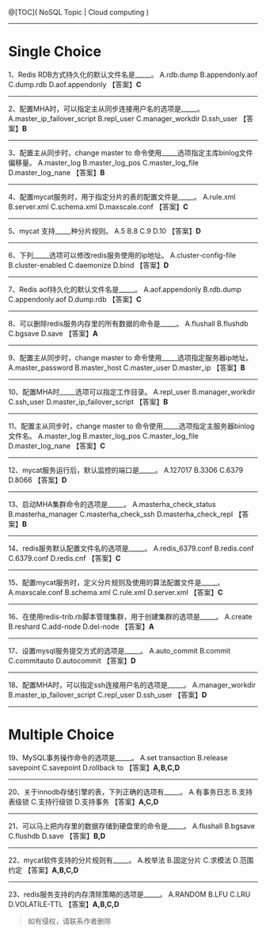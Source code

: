 ﻿@[TOC]( NoSQL Topic | Cloud computing )

---
# Single Choice
1、Redis RDB方式持久化的默认文件名是_____。
A.rdb.dump 
B.appendonly.aof 
C.dump.rdb 
D.aof.appendonly 
【答案】**C**

---
2、配置MHA时，可以指定主从同步连接用户名的选项是_____。
A.master_ip_failover_script 
B.repl_user 
C.manager_workdir 
D.ssh_user 
【答案】**B**

---
3、配置主从同步时，change master to 命令使用_____选项指定主库binlog文件偏移量。
A.master_log 
B.master_log_pos 
C.master_log_file 
D.master_log_nane 
【答案】**B**

---
4、配置mycat服务时，用于指定分片的表的配置文件是_____。
A.rule.xml 
B.server.xml 
C.schema.xml 
D.maxscale.conf 
【答案】**C**

---
5、mycat 支持_____种分片规则。
A.5 
B.8 
C.9 
D.10 
【答案】**D**

---
6、下列_____选项可以修改redis服务使用的ip地址。
A.cluster-config-file 
B.cluster-enabled 
C.daemonize 
D.bind 
【答案】**D**

---
7、Redis aof持久化的默认文件名是_____。
A.aof.appendonly 
B.rdb.dump 
C.appendonly.aof 
D.dump.rdb 
【答案】**C**

---
8、可以删除redis服务内存里的所有数据的命令是_____。
A.flushall 
B.flushdb 
C.bgsave 
D.save 
【答案】**A**

---
9、配置主从同步时，change master to 命令使用_____选项指定服务器ip地址。
A.master_password 
B.master_host 
C.master_user 
D.master_ip 
【答案】**B**

---
10、配置MHA时_____选项可以指定工作目录。
A.repl_user 
B.manager_workdir 
C.ssh_user 
D.master_ip_failover_script 
【答案】**B**

---
11、配置主从同步时，change master to 命令使用_____选项指定主服务器binlog文件名。
A.master_log 
B.master_log_pos 
C.master_log_file 
D.master_log_nane 
【答案】**C**

---
12、mycat服务运行后，默认监控的端口是_____。
A.127017 
B.3306 
C.6379 
D.8066 
【答案】**D**

---
13、启动MHA集群命令的选项是_____。
A.masterha_check_status 
B.masterha_manager 
C.masterha_check_ssh 
D.masterha_check_repl 
【答案】**B**

---
14、redis服务默认配置文件名的选项是_____。
A.redis_6379.conf 
B.redis.conf 
C.6379.conf 
D.redis.cnf 
【答案】**C**

---
15、配置mycat服务时，定义分片规则及使用的算法配置文件是_____。
A.maxscale.conf 
B.schema.xml 
C.rule.xml 
D.server.xml 
【答案】**C**

---
16、在使用redis-trib.rb脚本管理集群，用于创建集群的选项是_____。
A.create 
B.reshard 
C.add-node 
D.del-node 
【答案】**A**

---
17、设置mysql服务提交方式的选项是_____。
A.auto_commit 
B.commit 
C.commitauto 
D.autocommit 
【答案】**D**

---
18、配置MHA时，可以指定ssh连接用户名的选项是_____。
A.manager_workdir 
B.master_ip_failover_script 
C.repl_user 
D.ssh_user 
【答案】**D**

---
# Multiple Choice
19、MySQL事务操作命令的选项是_____。
A.set transaction 
B.release savepoint 
C.savepoint 
D.rollback to 
【答案】**A,B,C,D**

---
20、关于innodb存储引擎的表，下列正确的选项有_____。
A.有事务日志 
B.支持表级锁 
C.支持行级锁 
D.支持事务 
【答案】**A,C,D**

---
21、可以马上把内存里的数据存储到硬盘里的命令是_____。
A.flushall 
B.bgsave 
C.flushdb 
D.save 
【答案】**B,D**

---
22、mycat软件支持的分片规则有_____。
A.枚举法 
B.固定分片 
C.求模法 
D.范围约定 
【答案】**A,B,C,D**

---
23、redis服务支持的内存清除策略的选项是_____。
A.RANDOM 
B.LFU 
C.LRU 
D.VOLATILE-TTL 
【答案】**A,B,C,D**


> 如有侵权，请联系作者删除
